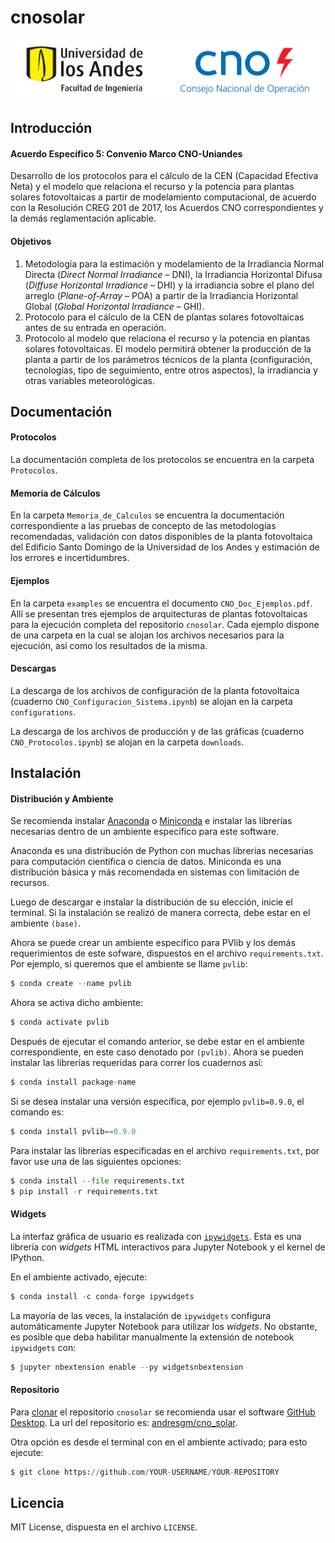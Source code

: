 # cnosolar

<img src='./Protocolos/Uniandes-CNO.png' width='500' />
 
## Introducción

#### Acuerdo Específico 5: Convenio Marco CNO-Uniandes

Desarrollo de los protocolos para el cálculo de la CEN (Capacidad Efectiva Neta) y el modelo que relaciona el recurso y la potencia para plantas solares fotovoltaicas a partir de modelamiento computacional, de acuerdo con la Resolución CREG 201 de 2017, los Acuerdos CNO correspondientes y la demás reglamentación aplicable.

#### Objetivos

1. Metodología para la estimación y modelamiento de la Irradiancia Normal Directa (*Direct Normal Irradiance* – DNI), la Irradiancia Horizontal Difusa (*Diffuse Horizontal Irradiance* – DHI) y la irradiancia sobre el plano del arreglo (*Plane-of-Array* – POA) a partir de la Irradiancia Horizontal Global (*Global Horizontal Irradiance* – GHI).
2. Protocolo para el cálculo de la CEN de plantas solares fotovoltaicas antes de su entrada en operación.
3. Protocolo al modelo que relaciona el recurso y la potencia en plantas solares fotovoltaicas. El modelo permitirá obtener la producción de la planta a partir de los parámetros técnicos de la planta (configuración, tecnologías, tipo de seguimiento, entre otros aspectos), la irradiancia y otras variables meteorológicas.

## Documentación

#### Protocolos
La documentación completa de los protocolos se encuentra en la carpeta `Protocolos`.

#### Memoria de Cálculos
En la carpeta `Memoria_de_Calculos` se encuentra la documentación correspondiente a las pruebas de concepto de las metodologías recomendadas, validación con datos disponibles de la planta fotovoltaica del Edificio Santo Domingo de la Universidad de los Andes y estimación de los errores e incertidumbres.

#### Ejemplos
En la carpeta `examples` se encuentra el documento `CNO_Doc_Ejemplos.pdf`. Allí se presentan tres ejemplos de arquitecturas de plantas fotovoltaicas para la ejecución completa del repositorio `cnosolar`. Cada ejemplo dispone de una carpeta en la cual se alojan los archivos necesarios para la ejecución, así como los resultados de la misma.

#### Descargas
La descarga de los archivos de configuración de la planta fotovoltaica (cuaderno `CNO_Configuracion_Sistema.ipynb`) se alojan en la carpeta `configurations`. 

La descarga de los archivos de producción y de las gráficas (cuaderno `CNO_Protocolos.ipynb`) se alojan en la carpeta `downloads`.

## Instalación

#### Distribución y Ambiente

Se recomienda instalar [Anaconda](https://www.anaconda.com/products/individual) o [Miniconda](https://docs.conda.io/en/latest/miniconda.html) e instalar las librerías necesarias dentro de un ambiente específico para este software. 

Anaconda es una distribución de Python con muchas librerías necesarias para computación científica o ciencia de datos. Miniconda es una distribución básica y más recomendada en sistemas con limitación de recursos.

Luego de descargar e instalar la distribución de su elección, inicie el terminal. Si la instalación se realizó de manera correcta, debe estar en el ambiente `(base)`. 

Ahora se puede crear un ambiente específico para PVlib y los demás requerimientos de este sofware, dispuestos en el archivo `requirements.txt`. Por ejemplo, si queremos que el ambiente se llame `pvlib`:

```python
$ conda create --name pvlib
```

Ahora se activa dicho ambiente:

```python
$ conda activate pvlib
```

Después de ejecutar el comando anterior, se debe estar en el ambiente correspondiente, en este caso denotado por `(pvlib)`. Ahora se pueden instalar las librerías requeridas para correr los cuadernos así:

```python
$ conda install package-name
```

Si se desea instalar una versión específica, por ejemplo `pvlib=0.9.0`, el comando es:

```python
$ conda install pvlib==0.9.0
```

Para instalar las librerías especificadas en el archivo `requirements.txt`, por favor use una de las siguientes opciones:

```python
$ conda install --file requirements.txt
$ pip install -r requirements.txt
```

#### Widgets

La interfaz gráfica de usuario es realizada con [`ipywidgets`](https://ipywidgets.readthedocs.io/en/latest/). Esta es una librería con *widgets* HTML interactivos para Jupyter Notebook y el kernel de IPython.

En el ambiente activado, ejecute:

```python
$ conda install -c conda-forge ipywidgets
```

La mayoría de las veces, la instalación de `ipywidgets` configura automáticamente Jupyter Notebook para utilizar los *widgets*. No obstante, es posible que deba habilitar manualmente la extensión de notebook `ipywidgets` con:

```python
$ jupyter nbextension enable --py widgetsnbextension
```

#### Repositorio

Para [clonar](https://docs.github.com/es/repositories/creating-and-managing-repositories/cloning-a-repository) el repositorio `cnosolar` se recomienda usar el software [GitHub Desktop](https://desktop.github.com/). La url del repositorio es: [andresgm/cno_solar](https://github.com/andresgm/cno_solar).

Otra opción es desde el terminal con en el ambiente activado; para esto ejecute:

```python
$ git clone https://github.com/YOUR-USERNAME/YOUR-REPOSITORY
```

## Licencia

MIT License, dispuesta en el archivo `LICENSE`.